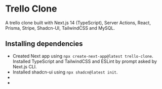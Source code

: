 # Trello Clone

A trello clone built with Next.js 14 (TypeScript), Server Actions, React, Prisma, Stripe, Shadcn-UI, TailwindCSS and MySQL.

## Installing dependencies

- Created Next app using `npx create-next-app@latest trello-clone`. Installed TypeScript and TailwindCSS and ESLint by prompt asked by Next.js CLI.
- Installed shadcn-ui using `npx shadcn@latest init`.
-
-
